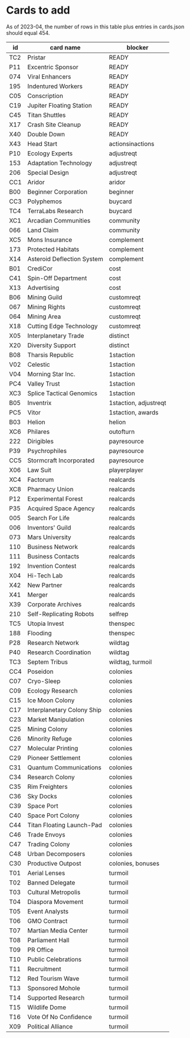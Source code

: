 # Cards to add

As of 2023-04, the number of rows in this table plus entries in cards.json should equal 454.

| id  | card name                  | blocker               |
|-----|----------------------------|-----------------------|
| TC2 | Pristar                    | READY                 |
| P11 | Excentric Sponsor          | READY                 |
| 074 | Viral Enhancers            | READY                 |
| 195 | Indentured Workers         | READY                 |
| C05 | Conscription               | READY                 |
| C19 | Jupiter Floating Station   | READY                 |
| C45 | Titan Shuttles             | READY                 |
| X17 | Crash Site Cleanup         | READY                 |
| X40 | Double Down                | READY                 |
| X43 | Head Start                 | actionsinactions      |
| P10 | Ecology Experts            | adjustreqt            |
| 153 | Adaptation Technology      | adjustreqt            |
| 206 | Special Design             | adjustreqt            |
| CC1 | Aridor                     | aridor                |
| B00 | Beginner Corporation       | beginner              |
| CC3 | Polyphemos                 | buycard               |
| TC4 | TerraLabs Research         | buycard               |
| XC1 | Arcadian Communities       | community             |
| 066 | Land Claim                 | community             |
| XC5 | Mons Insurance             | complement            |
| 173 | Protected Habitats         | complement            |
| X14 | Asteroid Deflection System | complement            |
| B01 | CrediCor                   | cost                  |
| C41 | Spin-Off Department        | cost                  |
| X13 | Advertising                | cost                  |
| B06 | Mining Guild               | customreqt            |
| 067 | Mining Rights              | customreqt            |
| 064 | Mining Area                | customreqt            |
| X18 | Cutting Edge Technology    | customreqt            |
| X05 | Interplanetary Trade       | distinct              |
| X20 | Diversity Support          | distinct              |
| B08 | Tharsis Republic           | 1staction             |
| V02 | Celestic                   | 1staction             |
| V04 | Morning Star Inc.          | 1staction             |
| PC4 | Valley Trust               | 1staction             |
| XC3 | Splice Tactical Genomics   | 1staction             |
| B05 | Inventrix                  | 1staction, adjustreqt |
| PC5 | Vitor                      | 1staction, awards     |
| B03 | Helion                     | helion                |
| XC6 | Philares                   | outofturn             |
| 222 | Dirigibles                 | payresource           |
| P39 | Psychrophiles              | payresource           |
| CC5 | Stormcraft Incorporated    | payresource           |
| X06 | Law Suit                   | playerplayer          |
| XC4 | Factorum                   | realcards             |
| XC8 | Pharmacy Union             | realcards             |
| P12 | Experimental Forest        | realcards             |
| P35 | Acquired Space Agency      | realcards             |
| 005 | Search For Life            | realcards             |
| 006 | Inventors' Guild           | realcards             |
| 073 | Mars University            | realcards             |
| 110 | Business Network           | realcards             |
| 111 | Business Contacts          | realcards             |
| 192 | Invention Contest          | realcards             |
| X04 | Hi-Tech Lab                | realcards             |
| X42 | New Partner                | realcards             |
| X41 | Merger                     | realcards             |
| X39 | Corporate Archives         | realcards             |
| 210 | Self-Replicating Robots    | selfrep               |
| TC5 | Utopia Invest              | thenspec              |
| 188 | Flooding                   | thenspec              |
| P28 | Research Network           | wildtag               |
| P40 | Research Coordination      | wildtag               |
| TC3 | Septem Tribus              | wildtag, turmoil      |
| CC4 | Poseidon                   | colonies              |
| C07 | Cryo-Sleep                 | colonies              |
| C09 | Ecology Research           | colonies              |
| C15 | Ice Moon Colony            | colonies              |
| C17 | Interplanetary Colony Ship | colonies              |
| C23 | Market Manipulation        | colonies              |
| C25 | Mining Colony              | colonies              |
| C26 | Minority Refuge            | colonies              |
| C27 | Molecular Printing         | colonies              |
| C29 | Pioneer Settlement         | colonies              |
| C31 | Quantum Communications     | colonies              |
| C34 | Research Colony            | colonies              |
| C35 | Rim Freighters             | colonies              |
| C36 | Sky Docks                  | colonies              |
| C39 | Space Port                 | colonies              |
| C40 | Space Port Colony          | colonies              |
| C44 | Titan Floating Launch-Pad  | colonies              |
| C46 | Trade Envoys               | colonies              |
| C47 | Trading Colony             | colonies              |
| C48 | Urban Decomposers          | colonies              |
| C30 | Productive Outpost         | colonies, bonuses     |
| T01 | Aerial Lenses              | turmoil               |
| T02 | Banned Delegate            | turmoil               |
| T03 | Cultural Metropolis        | turmoil               |
| T04 | Diaspora Movement          | turmoil               |
| T05 | Event Analysts             | turmoil               |
| T06 | GMO Contract               | turmoil               |
| T07 | Martian Media Center       | turmoil               |
| T08 | Parliament Hall            | turmoil               |
| T09 | PR Office                  | turmoil               |
| T10 | Public Celebrations        | turmoil               |
| T11 | Recruitment                | turmoil               |
| T12 | Red Tourism Wave           | turmoil               |
| T13 | Sponsored Mohole           | turmoil               |
| T14 | Supported Research         | turmoil               |
| T15 | Wildlife Dome              | turmoil               |
| T16 | Vote Of No Confidence      | turmoil               |
| X09 | Political Alliance         | turmoil               |
